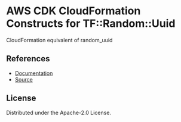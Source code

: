 # AWS CDK CloudFormation Constructs for TF::Random::Uuid

CloudFormation equivalent of random_uuid

## References

* [Documentation](https://github.com/iann0036/cfn-tf-custom-types/blob/docs/resources/random/TF-Random-Uuid/docs/README.md)
* [Source](https://github.com/iann0036/cfn-tf-custom-types.git)

## License

Distributed under the Apache-2.0 License.
